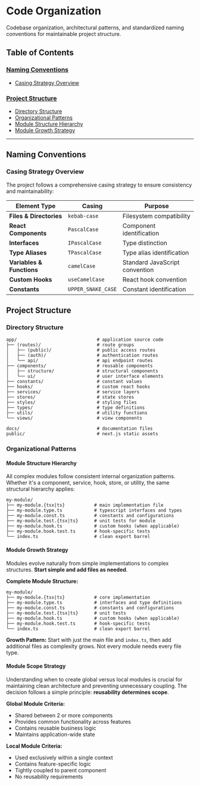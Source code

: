 # Code Organization

Codebase organization, architectural patterns, and standardized naming conventions for maintainable project structure.

## Table of Contents

### [Naming Conventions](#naming-conventions)

- [Casing Strategy Overview](#casing-strategy-overview)

### [Project Structure](#project-structure)

- [Directory Structure](#directory-structure)
- [Organizational Patterns](#organizational-patterns)
- [Module Structure Hierarchy](#module-structure-hierarchy)
- [Module Growth Strategy](#module-growth-strategy)

---

## Naming Conventions

### Casing Strategy Overview

The project follows a comprehensive casing strategy to ensure consistency and maintainability:

| Element Type              | Casing             | Purpose                        |
| ------------------------- | ------------------ | ------------------------------ |
| **Files & Directories**   | `kebab-case`       | Filesystem compatibility       |
| **React Components**      | `PascalCase`       | Component identification       |
| **Interfaces**            | `IPascalCase`      | Type distinction               |
| **Type Aliases**          | `TPascalCase`      | Type alias identification      |
| **Variables & Functions** | `camelCase`        | Standard JavaScript convention |
| **Custom Hooks**          | `useCamelCase`     | React hook convention          |
| **Constants**             | `UPPER_SNAKE_CASE` | Constant identification        |

## Project Structure

### Directory Structure

```
app/                              # application source code
├── (routes)/                     # route groups
│   ├── (public)/                 # public access routes
│   ├── (auth)/                   # authentication routes
│   └── api/                      # api endpoint routes
├── components/                   # reusable components
│   ├── structure/                # structural components
│   └── ui/                       # user interface elements
├── constants/                    # constant values
├── hooks/                        # custom react hooks
├── services/                     # service layers
├── stores/                       # state stores
├── styles/                       # styling files
├── types/                        # type definitions
├── utils/                        # utility functions
└── views/                        # view components

docs/                             # documentation files
public/                           # next.js static assets
```

### Organizational Patterns

#### Module Structure Hierarchy

All complex modules follow consistent internal organization patterns. Whether it's a component, service, hook, store, or utility, the same structural hierarchy applies:

```
my-module/
├── my-module.{tsx|ts}           # main implementation file
├── my-module.type.ts            # typescript interfaces and types
├── my-module.const.ts           # constants and configurations
├── my-module.test.{tsx|ts}      # unit tests for module
├── my-module.hook.ts            # custom hooks (when applicable)
├── my-module.hook.test.ts       # hook-specific tests
└── index.ts                     # clean export barrel
```

#### Module Growth Strategy

Modules evolve naturally from simple implementations to complex structures. **Start simple and add files as needed**.

**Complete Module Structure:**

```
my-module/
├── my-module.{tsx|ts}           # core implementation
├── my-module.type.ts            # interfaces and type definitions
├── my-module.const.ts           # constants and configurations
├── my-module.test.{tsx|ts}      # unit tests
├── my-module.hook.ts            # custom hooks (when applicable)
├── my-module.hook.test.ts       # hook-specific tests
└── index.ts                     # clean export barrel
```

**Growth Pattern:**
Start with just the main file and `index.ts`, then add additional files as complexity grows. Not every module needs every file type.

#### Module Scope Strategy

Understanding when to create global versus local modules is crucial for maintaining clean architecture and preventing unnecessary coupling. The decision follows a simple principle: **reusability determines scope**.

**Global Module Criteria:**

- Shared between 2 or more components
- Provides common functionality across features
- Contains reusable business logic
- Maintains application-wide state

**Local Module Criteria:**

- Used exclusively within a single context
- Contains feature-specific logic
- Tightly coupled to parent component
- No reusability requirements
